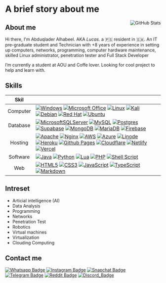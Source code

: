 # A brief story about me 

<img src="https://github-readme-stats.vercel.app/api?username=l3op&count_private=true&show_icons=true&theme=dark&bg_color=ffffff00&hide_border=true" alt="GitHub Stats" align="right" />

## About me
  Hi there, I'm Abduqlader Alhabeel. AKA *Lucas*. a :palestinian_territories: resident in :saudi_arabia:.
An IT pre-graduate student and Technician with +8 years of experience in setting up computers, networks, programming, computer hardware maintenance, skilled Linux administrator, penetration tester and Full Stack Developer

  I’m currently a student at AOU and Coffe lover.
  Looking for cool project to help and learn with.


## Skills

| Skil | |
| :----:        | :---- |
| Computer | [![Windows](https://img.shields.io/badge/Windows-0078D6?&logo=windows&logoColor=white)](#) [![Microsoft Office](https://img.shields.io/badge/Microsoft_Office-D83B01?&logo=microsoft-office&logoColor=white)](#) [![Linux](https://img.shields.io/badge/Linux-FCC624?&logo=linux&logoColor=black)](#) [![Kali](https://img.shields.io/badge/Kali-268BEE?&logo=kalilinux&logoColor=white)](#) [![Debian](https://img.shields.io/badge/Debian-D70A53?&logo=debian&logoColor=white)](#) [![Red Hat](https://img.shields.io/badge/Red%20Hat-EE0000?&logo=redhat&logoColor=white)](#) [![Ubuntu](https://img.shields.io/badge/Ubuntu-E95420?&logo=ubuntu&logoColor=white)](#) |
| Database | [![MicrosoftSQLServer](https://img.shields.io/badge/Microsoft%20SQL%20Server-CC2927?&logo=microsoft%20sql%20server&logoColor=white)](#) [![MySQL](https://img.shields.io/badge/mysql-%2300f.svg?&logo=mysql&logoColor=white)](#) [![Postgres](https://img.shields.io/badge/postgres-%23316192.svg?&logo=postgresql&logoColor=white)](#) [![Supabase](https://img.shields.io/badge/Supabase-3ECF8E?&logo=supabase&logoColor=white)](#) [![MongoDB](https://img.shields.io/badge/MongoDB-%234ea94b.svg?&logo=mongodb&logoColor=white)](#) [![MariaDB](https://img.shields.io/badge/MariaDB-003545?&logo=mariadb&logoColor=white)](#) [![Firebase](https://img.shields.io/badge/Firebase-039BE5?&logo=Firebase&logoColor=white)](#) |
| Hosting |  [![Apache](https://img.shields.io/badge/apache-%23D42029.svg?logo=apache&logoColor=white)](#) [![Nginx](https://img.shields.io/badge/nginx-%23009639.svg?logo=nginx&logoColor=white)](#) [![AWS](https://img.shields.io/badge/AWS-%23FF9900.svg?logo=amazon-aws&logoColor=white)](#) [![Azure](https://img.shields.io/badge/azure-%230072C6.svg?&logo=microsoftazure&logoColor=white)](#) [![Linode](https://img.shields.io/badge/linode-00A95C?&logo=linode&logoColor=white)](#) [![Heroku](https://img.shields.io/badge/heroku-%23430098.svg?&logo=heroku&logoColor=white)](#) [![Github Pages](https://img.shields.io/badge/github%20pages-121013?&logo=github&logoColor=white)](#) [![Cloudflare](https://img.shields.io/badge/Cloudflare-F38020?&logo=Cloudflare&logoColor=white)](#) [![Netlify](https://img.shields.io/badge/netlify-%23000000.svg?&logo=netlify&logoColor=#00C7B7)](#) [![Vercel](https://img.shields.io/badge/vercel-%23000000.svg?&logo=vercel&logoColor=white)](#) |
| Software |  [![Java](https://img.shields.io/badge/java-%23ED8B00.svg?logo=openjdk&logoColor=white)](#) [![Python](https://img.shields.io/badge/python-3670A0?&logo=python&logoColor=ffdd54)](#) [![Lua](https://img.shields.io/badge/lua-%232C2D72.svg?&logo=lua&logoColor=white)](#) [![PHP](https://img.shields.io/badge/php-%23777BB4.svg?&logo=php&logoColor=white)](#) [![Shell Script](https://img.shields.io/badge/shell_script-%23121011.svg?&logo=gnu-bash&logoColor=white)](#) |
| Web |  [![HTML5](https://img.shields.io/badge/html5-%23E34F26.svg?&logo=html5&logoColor=white)](#) [![CSS3](https://img.shields.io/badge/css3-%231572B6.svg?&logo=css3&logoColor=white)](#) [![JavaScript](https://img.shields.io/badge/javascript-%23323330.svg?&logo=javascript&logoColor=%23F7DF1E)](#) [![TypeScript](https://img.shields.io/badge/typescript-%23007ACC.svg?&logo=typescript&logoColor=white)](#) [![Markdown](https://img.shields.io/badge/markdown-%23000000.svg?&logo=markdown&logoColor=white)](#)  |

## Intreset
- Articial intelligence (AI)
- Data Analysis
- Programming
- Networks
- Penetration Test
- Robotics
- Virtual machines
- Virtualization
- Clouding Computing

## Contact me
[![Whatsapp Badge](https://badges.aleen42.com/src/whatsapp.svg)](https://wa.me/966596896980)
[![Instagram Badge](https://badges.aleen42.com/src/instagram.svg)](https://instagram.com/l3op) 
[![Snapchat Badge](https://badges.aleen42.com/src/snapchat.svg)](https://snapchat.com/add/il3op)
[![Telegram Badge](https://badges.aleen42.com/src/telegram.svg)](https://t.me/s/il3op) 
[![Reddit Badge](https://badges.aleen42.com/src/reddit.svg)](https://reddit.com/u/l3op)
[![Discord_Badge](https://badges.aleen42.com/src/discord.svg)](https://discordapp.com/users/226101430216425473/)
